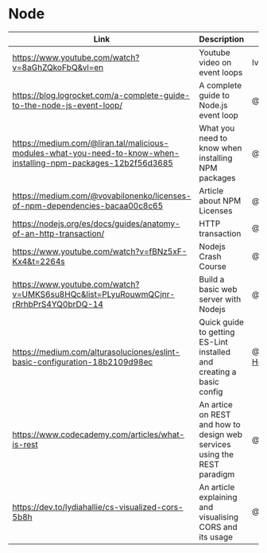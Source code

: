 # Node

| Link | Description | Added by |
| ---- | ----------- | -------- |
| https://www.youtube.com/watch?v=8aGhZQkoFbQ&vl=en| Youtube video on event loops | Ivo |
| https://blog.logrocket.com/a-complete-guide-to-the-node-js-event-loop/ | A complete guide to Node.js event loop | @[akomiqaia](https://github.com/akomiqaia) |
| https://medium.com/@liran.tal/malicious-modules-what-you-need-to-know-when-installing-npm-packages-12b2f56d3685 | What you need to know when installing NPM packages| @[fairyaksh](https://github.com/fairyaksh)|
| https://medium.com/@vovabilonenko/licenses-of-npm-dependencies-bacaa00c8c65| Article about NPM Licenses| @[jackherizsmith](https://github.com/jackherizsmith)|
| https://nodejs.org/es/docs/guides/anatomy-of-an-http-transaction/| HTTP transaction| @[RihardsJ](https://github.com/RihardsJ)|
| https://www.youtube.com/watch?v=fBNz5xF-Kx4&t=2264s| Nodejs Crash Course | @[RihardsJ](https://github.com/RihardsJ)|
| https://www.youtube.com/watch?v=UMKS6su8HQc&list=PLyuRouwmQCjnr-rRrhbPrS4YQ0brDQ-14| Build a basic web server with Nodejs | @[jenndroid](https://github.com/jenndroid)|
| https://medium.com/alturasoluciones/eslint-basic-configuration-18b2109d98ec | Quick guide to getting ES-Lint installed and creating a basic config | @[Roger-Heathcote](https://github.com/Roger-Heathcote)|
| https://www.codecademy.com/articles/what-is-rest | An artice on REST and how to design web services using the REST paradigm | @[liz Jegede](https://github.com/Lizzy-j)|
| https://dev.to/lydiahallie/cs-visualized-cors-5b8h | An article explaining and visualising CORS and its usage  | @[Ephie Oyedoh](https://github.com/ephieo)|
